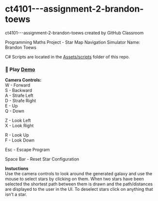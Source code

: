 # ct4101---assignment-2-brandon-toews
ct4101---assignment-2-brandon-toews created by GitHub Classroom

Programming Maths Project - Star Map Navigation Simulator
Name: Brandon Toews

C# Scripts are located in the [Assets/scripts](Assets/scripts) folder of this repo.

### 🚀 Play [Demo](https://brandon-toews.github.io/star-map-nav.app/)

**Camera Controls:** \
W - Forward \
S - Backward \
A - Strafe Left \
D - Strafe Right \
E - Up \
Q - Down 

Z - Look Left \
X - Look Right

R - Look Up \
F - Look Down

Esc - Escape Program

Space Bar - Reset Star Configuration

**Instuctions**\
Use the camera controls to look around the generated galaxy and use the mouse to select stars by clicking on them. When two stars have been selected the shortest path between them is drawn and the path/distances are displayed to the user in the UI. To deselect stars click on anything that isn't a star.
